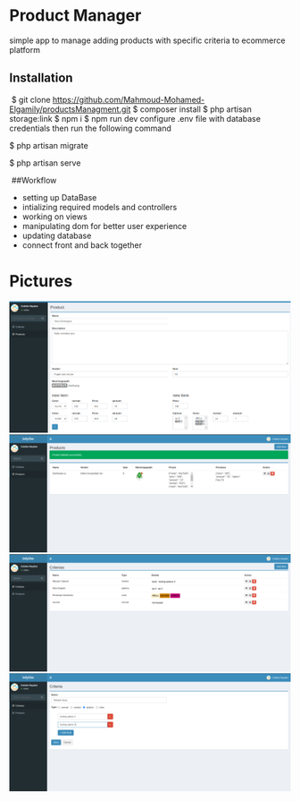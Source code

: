 # Product Manager
simple app to manage adding products with specific criteria to ecommerce platform

## Installation
​
$ git clone https://github.com/Mahmoud-Mohamed-Elgamily/productsManagment.git
$ composer install
$ php artisan storage:link 
$ npm i
$ npm run dev
​
configure .env file with database credentials then run the following command

$ php artisan migrate

$ php artisan serve

​
##Workflow
- setting up DataBase
- intializing required models and controllers
- working on views
- manipulating dom for better user experience
- updating database
- connect front and back together


# Pictures
![](projectImages/newProduct.png)
![](projectImages/listProducts.png)
![](projectImages/listCriteria.png)
![](projectImages/newCriteria.png)
